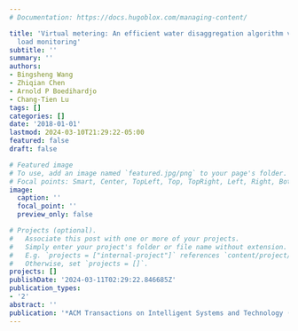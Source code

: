 ```yaml
---
# Documentation: https://docs.hugoblox.com/managing-content/

title: 'Virtual metering: An efficient water disaggregation algorithm via nonintrusive
  load monitoring'
subtitle: ''
summary: ''
authors:
- Bingsheng Wang
- Zhiqian Chen
- Arnold P Boedihardjo
- Chang-Tien Lu
tags: []
categories: []
date: '2018-01-01'
lastmod: 2024-03-10T21:29:22-05:00
featured: false
draft: false

# Featured image
# To use, add an image named `featured.jpg/png` to your page's folder.
# Focal points: Smart, Center, TopLeft, Top, TopRight, Left, Right, BottomLeft, Bottom, BottomRight.
image:
  caption: ''
  focal_point: ''
  preview_only: false

# Projects (optional).
#   Associate this post with one or more of your projects.
#   Simply enter your project's folder or file name without extension.
#   E.g. `projects = ["internal-project"]` references `content/project/deep-learning/index.md`.
#   Otherwise, set `projects = []`.
projects: []
publishDate: '2024-03-11T02:29:22.846685Z'
publication_types:
- '2'
abstract: ''
publication: '*ACM Transactions on Intelligent Systems and Technology (TIST)*'
---
```

